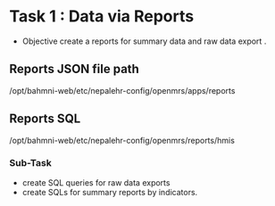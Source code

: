 # Task 1 : Data via Reports 

- Objective create a reports for summary data and raw data export .


## Reports JSON file path  
/opt/bahmni-web/etc/nepalehr-config/openmrs/apps/reports 

## Reports SQL 
/opt/bahmni-web/etc/nepalehr-config/openmrs/reports/hmis 

 
### Sub-Task 
- create SQL queries for raw data exports
- create SQLs for summary reports by indicators. 
